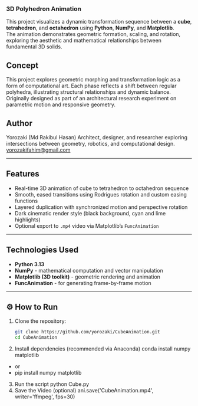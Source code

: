 ### 3D Polyhedron Animation ###

This project visualizes a dynamic transformation sequence between a **cube**, **tetrahedron**, and **octahedron** using **Python**, **NumPy**, and **Matplotlib**.  
The animation demonstrates geometric formation, scaling, and rotation, exploring the aesthetic and mathematical relationships between fundamental 3D solids.


## Concept ##

This project explores geometric morphing and transformation logic as a form of computational art. 
Each phase reflects a shift between regular polyhedra, illustrating structural relationships and dynamic balance. 
Originally designed as part of an architectural research experiment on parametric motion and responsive geometry.


## Author ##

Yorozaki (Md Rakibul Hasan)
Architect, designer, and researcher exploring intersections between geometry, robotics, and computational design.
yorozakifahim@gmail.com

---

## Features
- Real-time 3D animation of cube to tetrahedron to octahedron sequence  
- Smooth, eased transitions using Rodrigues rotation and custom easing functions  
- Layered duplication with synchronized motion and perspective rotation  
- Dark cinematic render style (black background, cyan and lime highlights)  
- Optional export to `.mp4` video via Matplotlib’s `FuncAnimation`

---

## Technologies Used
- **Python 3.13**
- **NumPy** - mathematical computation and vector manipulation  
- **Matplotlib (3D toolkit)** - geometric rendering and animation  
- **FuncAnimation** - for generating frame-by-frame motion  

---

## ⚙️ How to Run
1. Clone the repository:
   ```bash
   git clone https://github.com/yorozaki/CubeAnimation.git
   cd CubeAnimation
2. Install dependencies (recommended via Anaconda)
   conda install numpy matplotlib
  - or
  - pip install numpy matplotlib
3. Run the script
   python Cube.py
4. Save the Video (optional)
   ani.save('CubeAnimation.mp4', writer='ffmpeg', fps=30)


